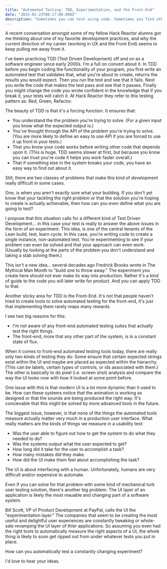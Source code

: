 ```yaml
---
title: "Automated Testing: TDD, Experimentation, and the Front-End"
date: "2015-01-23T08:17:00.000Z"
description: "Sometimes you can test using code. Sometimes you find other ways to test."
---
```


A recent conversation amongst some of my fellow Hack Reactor alumns got me
thinking about one of my favorite development practices, and why the current
direction of my career (working in UX and the Front End) seems to keep pulling
me away from it.

I've been practicing TDD (Test Driven Development) off and on as a software
engineer since early 2000s. I'm a full on convert about it. In TDD before you
begin coding the functionality of your program, you first write an automated
test that validates that, what you're about to create, returns the results you
would expect. Then you run the test and see that it fails. Next you write the
code that makes the test pass and see that it passes. Finally you might change
the code you wrote confident in the knowledge that if you break it, your tests
will catch it. At Hack Reactor they refer to this testing pattern as: Red,
Green, Refactor.

The beauty of TDD is that it's a forcing function. It ensures that:

- You understand the the problem you're trying to solve. (For a given input you
  know what the expected output is.)
- You've thought through the API of the problem you're trying to solve. (You
  are more likely to define an easy to use API if you are forced to use it up
  front in your tests.)
- That you know your code works before writing other code that depends upon it.
  (This is huge. TDD seems slower at first, but because you know you can trust
  you're code it helps you work faster overall.)
- That if something else in the system breaks your code, you have an easy way
  to find out about it.

Still, there are two classes of problems that make this kind of development
really difficult in some cases.

One, is when you aren't exactly sure what your building. If you don't yet know
that your tackling the right problem or that the solution you're hoping to
create is actually achievable, then how can you even define what you are going
to test?

I propose that this situation calls for a different kind of Test Driven
Development... in this case your test is really to answer the above issues in
the form of an experiment. This idea, is one of the central tenants of the Lean
build, test, learn cycle. In this case, you're writing code to create a single
instance, non-automated test. You're experimenting to see if your problem can
even be solved and that your approach can even work. (Usually by looking at the
parts of the problem you don't understand and taking a stab solving them.)

This isn't a new idea... several decades ago Fredrick Brooks wrote in The
Mythical Man Month to \"build one to throw away.\" The experiment you create here
should not ever make its way into production. Rather it's a kind of guide to the
code you will later write for product. And you can apply TDD to that.

Another sticky area for TDD is the Front-End. It's not that people haven't tried
to create tools to solve automated testing for the front-end, it's just that
implementing them rarely reaps many rewards.

I see two big reasons for this:

- I'm not aware of any front-end automated testing suites that actually test
  the right things.
- The front-end, more that any other part of the system, is in a constant state
  of flux.

When it comes to front-end automated testing tools today, there are really only
two kinds of testing they do: Some ensure that certain expected strings exist
within the UI and maybe are placed as expected within the hierarchy. (This can
be labels, certain types of controls, or ids associated with them.) The other is
basically to do pixel (i.e. screen shot) analysis and compare the way the UI
looks now with how it looked at some point before.

One issue with this is that modern UI is a lot more dynamic than it used to be.
How can these systems notice that the animation is working as designed or that
the sounds are being produced the right way. It's concievable that this might be
solved by more advanced tools in the future.

The biggest issue, however, is that none of the things the automated tools
measure actually matter very much in a production user interface. What really
matters are the kinds of things we measure in a usability test:

- Was the user able to figure out how to get the system to do what they needed
  to do?
- Was the systems output what the user expected to get?
- How long did it take for the user to accomplish a task?
- How many mistakes did they make.
- How did the UI make them feel about accomplishing the task?

The UI is about interfacing with a human. Unfortunately, humans are very
difficult and/or expensive to automate.

Even if you can solve for that problem with some kind of mechanical turk user
testing solution, there's another big problem: The UI layer of an application is
likely the most mauable and changing part of a software system.

Bill Scott, VP of Product Development at PayPal, calls the UI the
\"experimentation layer.\" The companies that seem to be creating the most useful
and delightful user experiences are constantly tweaking or whole-sale revamping
the UI layer of thier applications. So assuming you even had the right tools to
automatically measure the right aspects of a UI, the whole thing is likely to
soon get ripped out from under whatever tests you put in place.

How can you automatically test a constantly changing experiment?

I'd love to hear your ideas.
